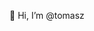 👋 Hi, I’m @tomasz

<!---
tomatito1/tomatito1 is a ✨ special ✨ repository because its `README.md` (this file) appears on your GitHub profile.
You can click the Preview link to take a look at your changes.
--->
